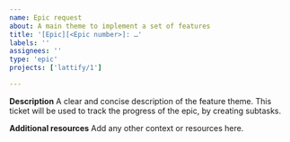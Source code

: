 ```yaml
---
name: Epic request
about: A main theme to implement a set of features
title: '[Epic][<Epic number>]: …'
labels: ''
assignees: ''
type: 'epic'
projects: ['lattify/1']

---
```


**Description**
A clear and concise description of the feature theme.
This ticket will be used to track the progress of the epic, by creating subtasks.

**Additional resources**
Add any other context or resources here.
